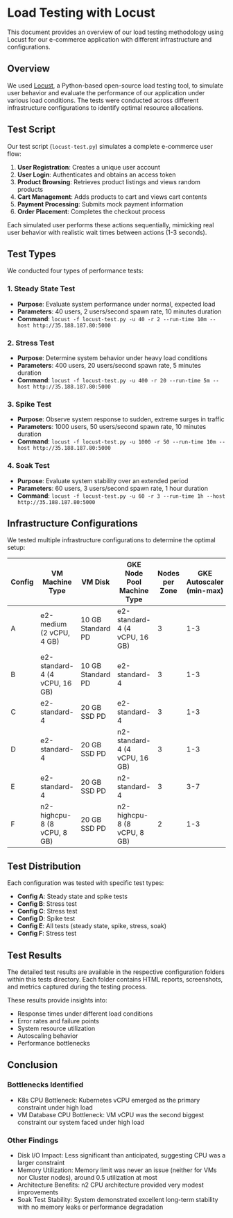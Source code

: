 # Load Testing with Locust

This document provides an overview of our load testing methodology using Locust for our e-commerce application with different infrastructure and configurations.

## Overview

We used [Locust](https://locust.io/), a Python-based open-source load testing tool, to simulate user behavior and evaluate the performance of our application under various load conditions. The tests were conducted across different infrastructure configurations to identify optimal resource allocations.

## Test Script

Our test script (`locust-test.py`) simulates a complete e-commerce user flow:

1. **User Registration**: Creates a unique user account
2. **User Login**: Authenticates and obtains an access token
3. **Product Browsing**: Retrieves product listings and views random products
4. **Cart Management**: Adds products to cart and views cart contents
5. **Payment Processing**: Submits mock payment information
6. **Order Placement**: Completes the checkout process

Each simulated user performs these actions sequentially, mimicking real user behavior with realistic wait times between actions (1-3 seconds).

## Test Types

We conducted four types of performance tests:

### 1. Steady State Test
- **Purpose**: Evaluate system performance under normal, expected load
- **Parameters**: 40 users, 2 users/second spawn rate, 10 minutes duration
- **Command**: `locust -f locust-test.py -u 40 -r 2 --run-time 10m --host http://35.188.187.80:5000`

### 2. Stress Test
- **Purpose**: Determine system behavior under heavy load conditions
- **Parameters**: 400 users, 20 users/second spawn rate, 5 minutes duration
- **Command**: `locust -f locust-test.py -u 400 -r 20 --run-time 5m --host http://35.188.187.80:5000`

### 3. Spike Test
- **Purpose**: Observe system response to sudden, extreme surges in traffic
- **Parameters**: 1000 users, 50 users/second spawn rate, 10 minutes duration
- **Command**: `locust -f locust-test.py -u 1000 -r 50 --run-time 10m --host http://35.188.187.80:5000`

### 4. Soak Test
- **Purpose**: Evaluate system stability over an extended period
- **Parameters**: 60 users, 3 users/second spawn rate, 1 hour duration
- **Command**: `locust -f locust-test.py -u 60 -r 3 --run-time 1h --host http://35.188.187.80:5000`

## Infrastructure Configurations

We tested multiple infrastructure configurations to determine the optimal setup:

| Config | VM Machine Type | VM Disk | GKE Node Pool Machine Type | Nodes per Zone | GKE Autoscaler (min-max) | Focus Area |
|--------|----------------|---------|---------------------------|---------------|------------------------|-----------|
| A | e2-medium (2 vCPU, 4 GB) | 10 GB Standard PD | e2-standard-4 (4 vCPU, 16 GB) | 3 | 1-3 | Baseline configuration |
| B | e2-standard-4 (4 vCPU, 16 GB) | 10 GB Standard PD | e2-standard-4 | 3 | 1-3 | VM CPU & RAM improvements |
| C | e2-standard-4 | 20 GB SSD PD | e2-standard-4 | 3 | 1-3 | VM disk I/O & size optimization |
| D | e2-standard-4 | 20 GB SSD PD | n2-standard-4 (4 vCPU, 16 GB) | 3 | 1-3 | Node CPU architecture enhancements |
| E | e2-standard-4 | 20 GB SSD PD | n2-standard-4 | 3 | 3-7 | Cluster scale-out capabilities |
| F | n2-highcpu-8 (8 vCPU, 8 GB) | 20 GB SSD PD | n2-highcpu-8 (8 vCPU, 8 GB) | 2 | 1-3 | High-CPU workload optimization |

## Test Distribution

Each configuration was tested with specific test types:

- **Config A**: Steady state and spike tests
- **Config B**: Stress test
- **Config C**: Stress test
- **Config D**: Spike test
- **Config E**: All tests (steady state, spike, stress, soak)
- **Config F**: Stress test

## Test Results

The detailed test results are available in the respective configuration folders within this tests directory. Each folder contains HTML reports, screenshots, and metrics captured during the testing process.

These results provide insights into:
- Response times under different load conditions
- Error rates and failure points
- System resource utilization
- Autoscaling behavior
- Performance bottlenecks

## Conclusion

### Bottlenecks Identified
- K8s CPU Bottleneck: Kubernetes vCPU emerged as the primary constraint under high load
- VM Database CPU Bottleneck: VM vCPU was the second biggest constraint our system faced under high load

### Other Findings 
- Disk I/O Impact: Less significant than anticipated, suggesting CPU was a larger constraint
- Memory Utilization: Memory limit was never an issue (neither for VMs nor Cluster nodes), around 0.5 utilization at most
- Architecture Benefits: n2 CPU architecture provided very modest improvements
- Soak Test Stability: System demonstrated excellent long-term stability with no memory leaks or performance degradation